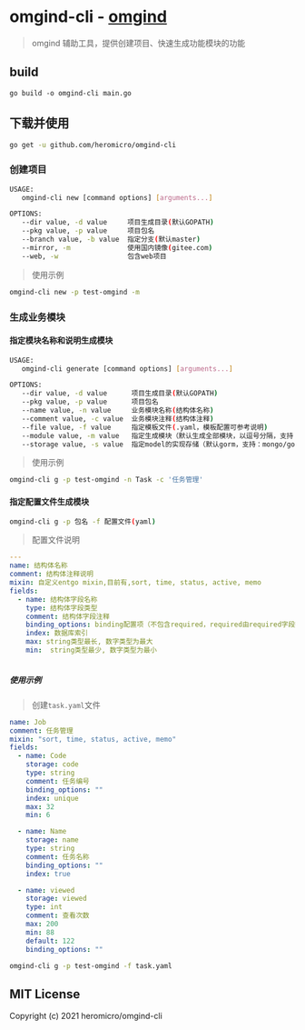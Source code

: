 # omgind-cli - [omgind](https://github.com/heromicro/omgind)

> omgind 辅助工具，提供创建项目、快速生成功能模块的功能

## build
```
go build -o omgind-cli main.go
```

## 下载并使用

```bash
go get -u github.com/heromicro/omgind-cli
```

### 创建项目

```bash
USAGE:
   omgind-cli new [command options] [arguments...]

OPTIONS:
   --dir value, -d value     项目生成目录(默认GOPATH)
   --pkg value, -p value     项目包名
   --branch value, -b value  指定分支(默认master)
   --mirror, -m              使用国内镜像(gitee.com)
   --web, -w                 包含web项目
```

> 使用示例

```bash
omgind-cli new -p test-omgind -m
```

### 生成业务模块

#### 指定模块名称和说明生成模块

```bash
USAGE:
   omgind-cli generate [command options] [arguments...]

OPTIONS:
   --dir value, -d value      项目生成目录(默认GOPATH)
   --pkg value, -p value      项目包名
   --name value, -n value     业务模块名称(结构体名称)
   --comment value, -c value  业务模块注释(结构体注释)
   --file value, -f value     指定模板文件(.yaml，模板配置可参考说明)
   --module value, -m value   指定生成模块（默认生成全部模块，以逗号分隔，支持：schema, repo, service, api, mock, router）
   --storage value, -s value  指定model的实现存储（默认gorm，支持：mongo/gorm）
```

> 使用示例

```bash
omgind-cli g -p test-omgind -n Task -c '任务管理'
```

#### 指定配置文件生成模块

```bash
omgind-cli g -p 包名 -f 配置文件(yaml)
```

> 配置文件说明

```yaml
---
name: 结构体名称
comment: 结构体注释说明
mixin: 自定义entgo mixin,目前有,sort, time, status, active, memo
fields:
  - name: 结构体字段名称
    type: 结构体字段类型
    comment: 结构体字段注释
    binding_options: binding配置项（不包含required，required由required字段控制）
    index: 数据库索引
    max: string类型最长, 数字类型为最大
    min:  string类型最少, 数字类型为最小
    
```

##### 使用示例

> 创建`task.yaml`文件

```yaml
name: Job
comment: 任务管理
mixin: "sort, time, status, active, memo"
fields:
  - name: Code
    storage: code
    type: string
    comment: 任务编号
    binding_options: ""
    index: unique
    max: 32
    min: 6

  - name: Name
    storage: name
    type: string
    comment: 任务名称
    binding_options: ""
    index: true

  - name: viewed
    storage: viewed
    type: int
    comment: 查看次数
    max: 200
    min: 88
    default: 122
    binding_options: ""

```

```bash
omgind-cli g -p test-omgind -f task.yaml
```

## MIT License

  Copyright (c) 2021 heromicro/omgind-cli
